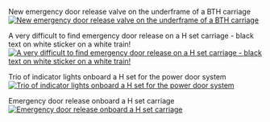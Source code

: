 New emergency door release valve on the underframe of a BTH carriage
<a href="http://railgallery.wongm.com/vline-bits/F113_0325.jpg.html"><img src="http://railgallery.wongm.com/cache/vline-bits/F113_0325_595.jpg?cached=1449692290" alt="New emergency door release valve on the underframe of a BTH carriage" /></a>

A very difficult to find emergency door release on a H set carriage - black text on white sticker on a white train!
<a href="http://railgallery.wongm.com/vline-bits/F113_1329.jpg.html"><img src="http://railgallery.wongm.com/cache/vline-bits/F113_1329_595.jpg?cached=1451102676" alt="A very difficult to find emergency door release on a H set carriage - black text on white sticker on a white train!" /></a>

Trio of indicator lights onboard a H set for the power door system
<a href="http://railgallery.wongm.com/vline-bits/F121_2819.jpg.html"><img src="http://railgallery.wongm.com/cache/vline-bits/F121_2819_595.jpg?cached=1503544369" alt="Trio of indicator lights onboard a H set for the power door system" /></a>

Emergency door release onboard a H set carriage
<a href="http://railgallery.wongm.com/vline-bits/F120_4299.jpg.html"><img src="http://railgallery.wongm.com/cache/vline-bits/F120_4299_595.jpg?cached=1499593079" alt="Emergency door release onboard a H set carriage" /></a>